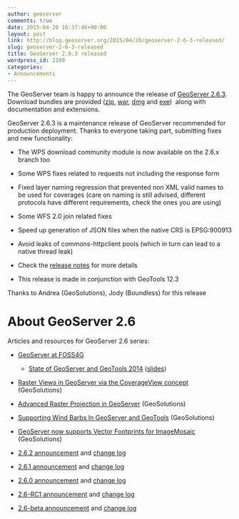 ```yaml
---
author: geoserver
comments: true
date: 2015-04-20 16:37:46+00:00
layout: post
link: http://blog.geoserver.org/2015/04/20/geoserver-2-6-3-released/
slug: geoserver-2-6-3-released
title: GeoServer 2.6.3 released
wordpress_id: 2199
categories:
- Announcements
---
```


The GeoServer team is happy to announce the release of [GeoServer 2.6.3](http://geoserver.org/release/2.6.3/). Download bundles are provided ([zip](http://sourceforge.net/projects/geoserver/files/GeoServer/2.6.3/geoserver-2.6.3-bin.zip/download), [war](http://sourceforge.net/projects/geoserver/files/GeoServer/2.6.3/geoserver-2.6.3-war.zip/download), [dmg](http://sourceforge.net/projects/geoserver/files/GeoServer/2.6.3/geoserver-2.6.3.dmg/download) and [exe](http://sourceforge.net/projects/geoserver/files/GeoServer/2.6.3/geoserver-2.6.3.exe/download))  along with documentation and extensions.

GeoServer 2.6.3 is a maintenance release of GeoServer recommended for production deployment. Thanks to everyone taking part, submitting fixes and new functionality:



	
  * The WPS download community module is now available on the 2.6.x branch too

	
  * Some WPS fixes related to requests not including the response form

	
  * Fixed layer naming regression that prevented non XML valid names to be used for coverages (care on naming is still advised, different protocols have different requirements, check the ones you are using)

	
  * Some WFS 2.0 join related fixes

	
  * Speed up generation of JSON files when the native CRS is EPSG:900913

	
  * Avoid leaks of commons-httpclient pools (which in turn can lead to a native thread leak)

	
  * Check the [release notes](https://github.com/geoserver/geoserver/wiki/GeoServer-2.6.3-changelog) for more details

	
  * This release is made in conjunction with GeoTools 12.3


Thanks to Andrea (GeoSolutions), Jody (Boundless) for this release


# About GeoServer 2.6


Articles and resources for GeoServer 2.6 series:



	
  * [GeoServer at FOSS4G](http://blog.geoserver.org/2014/10/01/geoserver-at-foss4g/)

	
    * [State of GeoServer and GeoTools 2014](http://vimeo.com/106835755) ([slides](http://www.slideshare.net/jgarnett/state-of-geoserver-geotools-and-friends-2014))




	
  * [Raster Views in GeoServer via the CoverageView concept](http://www.geo-solutions.it/blog/overageview-concept-for-geoserver/) (GeoSolutions)

	
  * [Advanced Raster Projection in GeoServer](http://www.geo-solutions.it/blog/developers-corner-advanced-raster-projection-geoserver/) (GeoSolutions)

	
  * [Supporting Wind Barbs In GeoServer and GeoTools](http://www.geo-solutions.it/blog/developers-corner-supporting-wind-barbs-geoserver-geotools/) (GeoSolutions)

	
  * [GeoServer now supports Vector Footprints for ImageMosaic](http://www.geo-solutions.it/blog/geoserver-supports-footprints-imagemosaic/) (GeoSolutions)

	
  * [2.6.2 announcement](http://blog.geoserver.org/2015/01/20/geoserver-2-6-2-released/) and [change log](http://jira.codehaus.org/secure/ReleaseNote.jspa?projectId=10311&version=20760)

	
  * [2.6.1 announcement](http://blog.geoserver.org/2014/11/18/geoserver-2-6-1-released/) and [change log](http://jira.codehaus.org/secure/ReleaseNote.jspa?projectId=10311&version=20651)

	
  * [2.6.0 announcement](http://blog.geoserver.org/2014/10/03/geoserver-2-6-0-released/) and [change log](http://jira.codehaus.org/secure/ReleaseNote.jspa?projectId=10311&version=20399)

	
  * [2.6-RC1 announcement](http://blog.geoserver.org/2014/08/18/geoserver-2-6-rc1-released/) and [change log](http://jira.codehaus.org/secure/ReleaseNote.jspa?version=20536&styleName=&projectId=10311)

	
  * [2.6-beta announcement](http://blog.geoserver.org/2014/07/24/geoserver-2-6-beta-released/) and [change log](http://jira.codehaus.org/secure/ReleaseNote.jspa?projectId=10311&version=20172)





